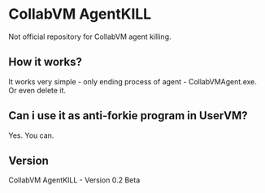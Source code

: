 # CollabVM AgentKILL
Not official repository for CollabVM agent killing.
## How it works?
It works very simple - only ending process of agent - CollabVMAgent.exe. Or even delete it.
## Can i use it as anti-forkie program in UserVM?
Yes. You can.
## Version
CollabVM AgentKILL - Version 0.2 Beta
